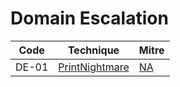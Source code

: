# Domain Escalation

|Code     |Technique               |Mitre     |
|---------|------------------------|----------|
|DE-01   |[PrintNightmare](https://pentestlab.blog/)|[NA](https://attack.mitre.org/)|
